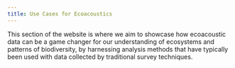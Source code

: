 ```yaml
---
title: Use Cases for Ecoacoustics
---
```


This section of the website is where we aim to showcase how ecoacoustic data can
be a game changer for our understanding of ecosystems and patterns of
biodiversity, by harnessing analysis methods that have typically been used with
data collected by traditional survey techniques.
